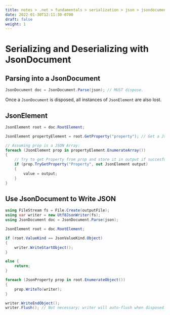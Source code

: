 ```yaml
---
title: notes > .net > fundamentals > serialization > json > jsondocument and jsonelement
date: 2022-01-30T12:11:30-0700
draft: false
weight: 1
---
```


# Serializing and Deserializing with JsonDocument
## Parsing into a JsonDocument
```cs
JsonDocument doc = JsonDocument.Parse(json); // MUST dispose.
```
Once a `JsonDocument` is disposed, all instances of `JsonElement` are also lost.

## JsonElement
```cs
JsonElement root = doc.RootElement;

JsonElement propertyElement = root.GetProperty("property"); // Get a JsonElement of property.

// Assuming prop is a JSON Array:
foreach (JsonElement prop in propertyElement.EnumerateArray()) 
{
    // Try to get Property from prop and store it in output if succesful:
    if (prop.TryGetProperty("Property", out JsonElement output) 
    {
        value = output;
    }
}
```
## Use JsonDocument to Write JSON
```cs
using FileStream fs = File.Create(outputFile);
using var writer = new Utf8JsonWriter(fs);
using JsonDocument doc = JsonDocument.Parse(json);

JsonElement root = doc.RootElement;

if (root.ValueKind == JsonValueKind.Object) 
{
    writer.WriteStartObject();
}

else { 
    return; 
}

foreach (JsonProperty prop in root.EnumerateObject()) 
{
    prop.WriteTo(writer);
}

writer.WriteEndObject();
writer.Flush(); // Not necessary; writer will auto-flush when disposed.
```
